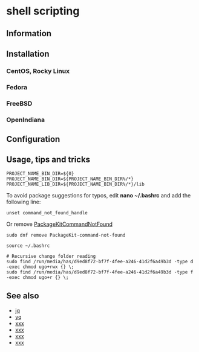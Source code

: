 # shell scripting

## Information

## Installation

### CentOS, Rocky Linux

### Fedora

### FreeBSD

### OpenIndiana

## Configuration

## Usage, tips and tricks

```shell
PROJECT_NAME_BIN_DIR=${0}
PROJECT_NAME_BIN_DIR=${PROJECT_NAME_BIN_DIR%/*}
PROJECT_NAME_LIB_DIR=${PROJECT_NAME_BIN_DIR%/*}/lib
```

To avoid package suggestions for typos, edit **nano ~/.bashrc** and add the following line:

```shell
unset command_not_found_handle
```

Or remove [PackageKitCommandNotFound](https://fedoraproject.org/wiki/Features/PackageKitCommandNotFound)

```shell
sudo dnf remove PackageKit-command-not-found
```

```shell
source ~/.bashrc
```

```shell
# Recursive change folder reading
sudo find /run/media/has/d9ed8f72-bf7f-4fee-a246-41d2f6a49b3d -type d -exec chmod ugo+rwx {} \;
sudo find /run/media/has/d9ed8f72-bf7f-4fee-a246-41d2f6a49b3d -type f -exec chmod ugo+r {} \;
```

## See also

* [jq](https://jqlang.github.io/jq/)
* [yq](https://github.com/mikefarah/yq)
* [xxx](xxxx)
* [xxx](xxxx)
* [xxx](xxxx)
* [xxx](xxxx)

